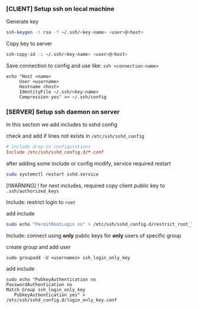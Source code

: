 ### [CLIENT] Setup ssh on local machine

Generate key
```sh
ssh-keygen -t rsa -f ~/.ssh/<key-name> <user>@<host>
```

Copy key to server
```sh
ssh-copy-id -i ~/.ssh/<key-name> <user>@<host>
```

Save connection to config and use like: `ssh <connection-name>`
```config
echo "Host <name>
     User <username>
     Hostname <host>
     IdentityFile ~/.ssh/<key-name>
     Compression yes" >> ~/.ssh/config
```

### [SERVER] Setup ssh daemon on server

In this section we add includes to sshd config 

check and add if lines not exists in `/etc/ssh/sshd_config`
```conf
# Include drop-in configurations
Include /etc/ssh/sshd_config.d/*.conf
```
after adding some include or config modify, service required restart
```sh
sudo systemctl restart sshd.service
```

[!WARNING]
! for next includes, required copy client public key to `.ssh/authorized_keys`

Include: restrict login to `root`

add include
```sh
sudo echo "PermitRootLogin no" > /etc/ssh/sshd_config.d/restrict_root_login.conf
```

Include: connect using **only** public keys for **only** users of specific group

create group and add user
```ssh
sudo groupadd -U <usernames> ssh_login_only_key
```

add include
```config
sudo echo "PubkeyAuthentication no
PasswordAuthentication no
Match Group ssh_login_only_key
   PubkeyAuthentication yes" > /etc/ssh/sshd_config.d/login_only_key.conf
```
